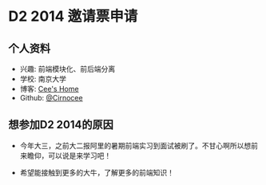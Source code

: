 # D2 2014 邀请票申请

## 个人资料

- 兴趣: 前端模块化、前后端分离
- 学校: 南京大学 
- 博客: [Cee's Home](https://chu2byo.me/)
- Github: [@Cirnocee](https://github.com/cirnocee)

## 想参加D2 2014的原因

+ 今年大三，之前大二报阿里的暑期前端实习到面试被刷了。不甘心啊所以想前来瞻仰，可以说是来学习吧！

+ 希望能接触到更多的大牛，了解更多的前端知识！